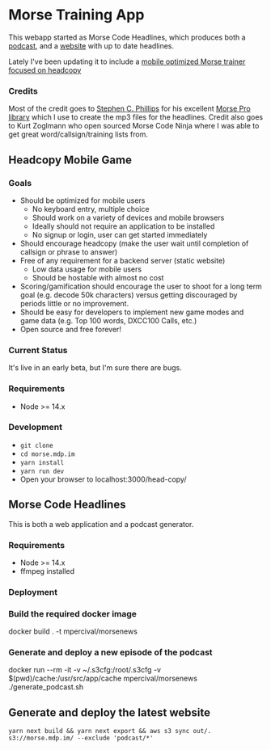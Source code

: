 # Morse Training App

This webapp started as Morse Code Headlines, which produces both a [podcast](https://podcasts.apple.com/us/podcast/news-headlines-in-morse-code-at-25-wpm/id1536964268), and a [website](https://morse.mdp.im) with up to date headlines.

Lately I've been updating it to include a [mobile optimized Morse trainer focused on headcopy](https://morse.mdp.im/head-copy/)

### Credits

Most of the credit goes to [Stephen C. Phillips](https://scphillips.com/) for his excellent [Morse Pro library](https://github.com/scp93ch/morse-pro) which I use to create the mp3 files for the headlines. Credit also goes to Kurt Zoglmann who open sourced Morse Code Ninja where I was able to get great word/callsign/training lists from. 

## Headcopy Mobile Game

### Goals

- Should be optimized for mobile users
    - No keyboard entry, multiple choice
    - Should work on a variety of devices and mobile browsers
    - Ideally should not require an application to be installed
    - No signup or login, user can get started immediately
- Should encourage headcopy (make the user wait until completion of callsign or phrase to answer)
- Free of any requirement for a backend server (static website)
    - Low data usage for mobile users
    - Should be hostable with almost no cost
- Scoring/gamification should encourage the user to shoot for a long term goal (e.g. decode
50k characters) versus getting discouraged by periods little or no improvement.
- Should be easy for developers to implement new game modes and game data (e.g. Top 100 words, DXCC100 Calls, etc.)
- Open source and free forever!

### Current Status

It's live in an early beta, but I'm sure there are bugs.

### Requirements

- Node >= 14.x

### Development

- `git clone `
- `cd morse.mdp.im`
- `yarn install`
- `yarn run dev`
- Open your browser to localhost:3000/head-copy/

## Morse Code Headlines

This is both a web application and a podcast generator.

### Requirements

- Node >= 14.x
- ffmpeg installed

### Deployment

### Build the required docker image
docker build . -t mpercival/morsenews

### Generate and deploy a new episode of the podcast

docker run --rm -it -v ~/.s3cfg:/root/.s3cfg -v $(pwd)/cache:/usr/src/app/cache  mpercival/morsenews ./generate_podcast.sh

## Generate and deploy the latest website

`yarn next build && yarn next export && aws s3 sync out/. s3://morse.mdp.im/ --exclude 'podcast/*'`
